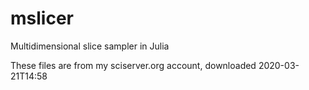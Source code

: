 # mslicer
Multidimensional slice sampler in Julia

These files are from my sciserver.org account, downloaded 2020-03-21T14:58


